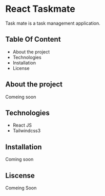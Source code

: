 <h1>React Taskmate</h1>
<p>Task mate is a task management application.</p>

<h2>Table Of Content</h2>
<ul>
    <li>About the project</li>
    <li>Technologies</li>
    <li>Installation</li>
    <li>License</li>
</ul>

<h2>About the project</h2>
<p>Comeing soon</p>

<h2>Technologies</h2>
<ul>
    <li>React JS</li>
    <li>Tailwindcss3</li>
</ul>

<h2>Installation</h2>
<p>Coming soon</p>

<h2>Liscense</h2>
<p>Comeing Soon</p>